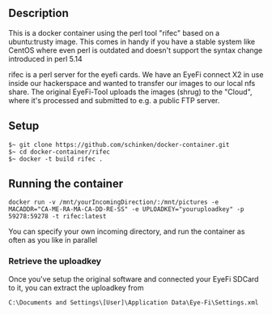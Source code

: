 ## Description

This is a docker container using the perl tool "rifec" based on a ubuntu:trusty image. This comes in handy if you have a stable system like CentOS where even perl is outdated and doesn't support the syntax change introduced in perl 5.14

rifec is a perl server for the eyefi cards. We have an EyeFi connect X2 in use inside our hackerspace and wanted to transfer our images to our local nfs share. The original EyeFi-Tool uploads the images (shrug) to the "Cloud", where it's processed and submitted to e.g. a public FTP server. 

## Setup

```
$~ git clone https://github.com/schinken/docker-container.git
$~ cd docker-container/rifec
$~ docker -t build rifec .
```

## Running the container

```
docker run -v /mnt/yourIncomingDirection/:/mnt/pictures -e MACADDR="CA-ME-RA-MA-CA-DD-RE-SS" -e UPLOADKEY="youruploadkey" -p 59278:59278 -t rifec:latest
```

You can specify your own incoming directory, and run the container as often as you like in parallel


### Retrieve the uploadkey

Once you've setup the original software and connected your EyeFi SDCard to it, you can extract the uploadkey from 

```
C:\Documents and Settings\[User]\Application Data\Eye-Fi\Settings.xml
```


